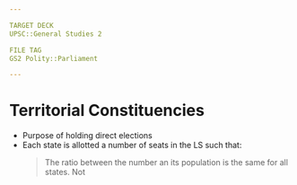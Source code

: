 ```yaml
---

TARGET DECK
UPSC::General Studies 2

FILE TAG
GS2 Polity::Parliament

---
```


# Territorial Constituencies
- Purpose of holding direct elections
- Each state is allotted a number of seats in the LS such that:
	> The ratio between the number an its population is the same for all states.
	> Not
	

